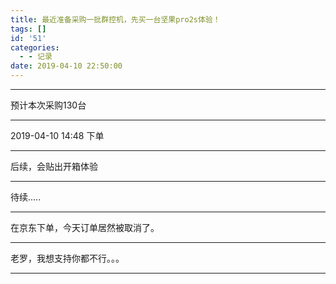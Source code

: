 ```yaml
---
title: 最近准备采购一批群控机，先买一台坚果pro2s体验！
tags: []
id: '51'
categories:
  - - 记录
date: 2019-04-10 22:50:00
---
```


* * *

  
预计本次采购130台  

* * *

  
2019-04-10 14:48 下单  

* * *

  
后续，会贴出开箱体验  

* * *

  
待续.....  

* * *

  
在京东下单，今天订单居然被取消了。  

* * *

  
老罗，我想支持你都不行。。。  

* * *